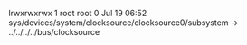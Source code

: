 lrwxrwxrwx 1 root root 0 Jul 19 06:52 sys/devices/system/clocksource/clocksource0/subsystem -> ../../../../bus/clocksource
